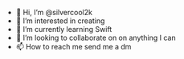 - 👋 Hi, I’m @silvercool2k
- 👀 I’m interested in creating
- 🌱 I’m currently learning Swift
- 💞️ I’m looking to collaborate on on anything I can
- 📫 How to reach me send me a dm

<!---
silvercool2k/silvercool2k is a ✨ special ✨ repository because its `README.md` (this file) appears on your GitHub profile.
You can click the Preview link to take a look at your changes.
--->
